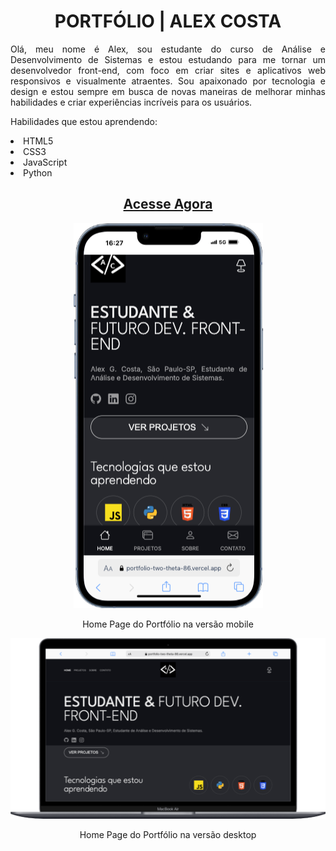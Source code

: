 <div align = "center">
<h1> PORTFÓLIO | ALEX COSTA </h1>
</div>

<div align = "justify"">
<p> Olá, meu nome é Alex, sou estudante do curso de Análise e Desenvolvimento de Sistemas e estou estudando para me tornar um desenvolvedor front-end, com foco em criar sites e aplicativos web responsivos e visualmente atraentes. Sou apaixonado por tecnologia e design e estou sempre em busca de novas maneiras de melhorar minhas habilidades e criar experiências incríveis para os usuários. </p>
</div>

<p> Habilidades que estou aprendendo: </p>
<li> HTML5 </li>
<li> CSS3 </li> 
<li> JavaScript </li>
<li> Python </li>

<div align = "center">
  
<h2><a href="https://portfolio-alex-costa.vercel.app/" target="_blank"> Acesse Agora </a></h2>

<p> <img src="https://github.com/Alxcostta/portfolio/blob/main/src/assets/images/projetos/iPhone-13-PRO-portfolio-two-theta-86.vercel.app.png" alt="Home Page do Portfólio na versão mobile"> </p>
<p> Home Page do Portfólio na versão mobile <p>

<p> <img src="https://github.com/Alxcostta/portfolio/blob/main/src/assets/images/projetos/Macbook-Air-portfolio-two-theta-86.vercel.app.png" alt="Home Page do Portfólio na versão desktop"> </p>
<p> Home Page do Portfólio na versão desktop <p>
